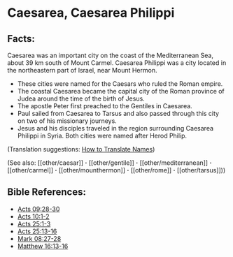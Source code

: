 # Caesarea, Caesarea Philippi #

## Facts: ##

Caesarea was an important city on the coast of the Mediterranean Sea, about 39 km south of Mount Carmel. Caesarea Philippi was a city located in the northeastern part of Israel, near Mount Hermon.

* These cities were named for the Caesars who ruled the Roman empire.
* The coastal Caesarea became the capital city of the Roman province of Judea around the time of the birth of Jesus.
* The apostle Peter first preached to the Gentiles in Caesarea.
* Paul sailed from Caesarea to Tarsus and also passed through this city on two of his missionary journeys.
* Jesus and his disciples traveled in the region surrounding Caesarea Philippi in Syria. Both cities were named after Herod Philip.

(Translation suggestions: [How to Translate Names](en/ta-vol1/translate/man/translate-names))

(See also: [[other/caesar]] **·** [[other/gentile]] **·** [[other/mediterranean]] **·** [[other/carmel]] **·** [[other/mounthermon]] **·** [[other/rome]] **·** [[other/tarsus]]))

## Bible References: ##

* [Acts 09:28-30](en/tn/act/help/09/28)
* [Acts 10:1-2](en/tn/act/help/10/01)
* [Acts 25:1-3](en/tn/act/help/25/01)
* [Acts 25:13-16](en/tn/act/help/25/13)
* [Mark 08:27-28](en/tn/mrk/help/08/27)
* [Matthew 16:13-16](en/tn/mat/help/16/13)